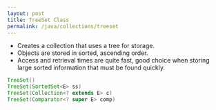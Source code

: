 ```yaml
---
layout: post
title: TreeSet Class
permalink: /java/collections/treeset
---
```


* Creates a collection that uses a tree for storage. 
* Objects are stored in sorted, ascending order. 
* Access and retrieval times are quite fast, good choice when storing large sorted information that must be found quickly.

```java
TreeSet()
TreeSet(SortedSet<E> ss)
TreeSet(Collection<? extends E> c)
TreeSet(Comparator<? super E> comp)
```